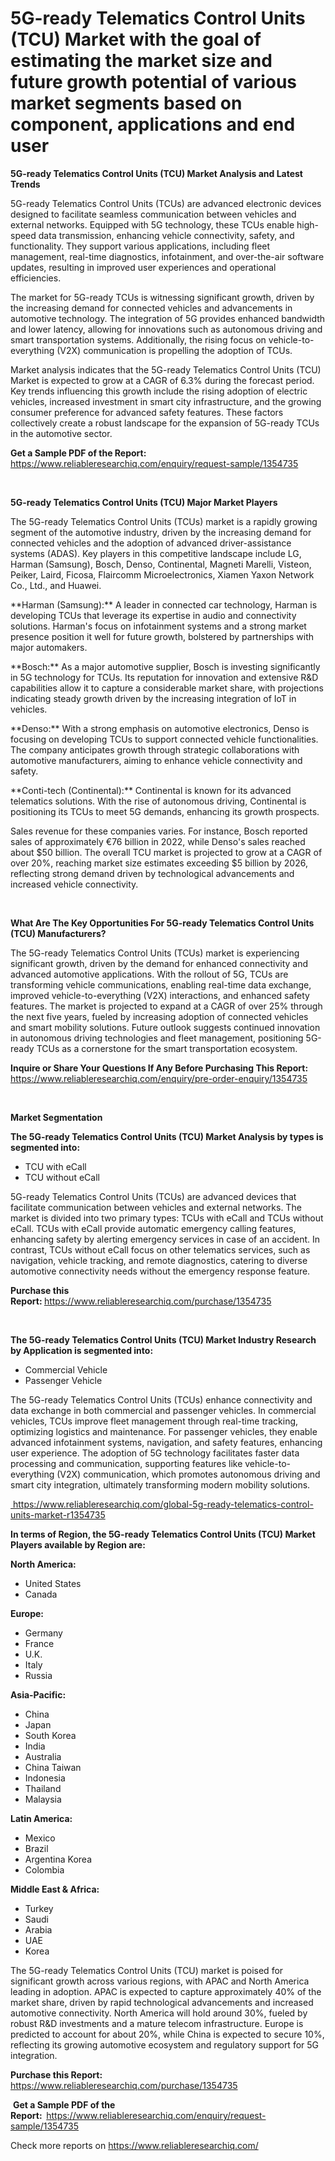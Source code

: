 <p><h1>5G-ready Telematics Control Units (TCU) Market with the goal of estimating the market size and future growth potential of various market segments based on component, applications and end user</h1></p><p><strong>5G-ready Telematics Control Units (TCU) Market Analysis and Latest Trends</strong></p>
<p><p>5G-ready Telematics Control Units (TCUs) are advanced electronic devices designed to facilitate seamless communication between vehicles and external networks. Equipped with 5G technology, these TCUs enable high-speed data transmission, enhancing vehicle connectivity, safety, and functionality. They support various applications, including fleet management, real-time diagnostics, infotainment, and over-the-air software updates, resulting in improved user experiences and operational efficiencies.</p><p>The market for 5G-ready TCUs is witnessing significant growth, driven by the increasing demand for connected vehicles and advancements in automotive technology. The integration of 5G provides enhanced bandwidth and lower latency, allowing for innovations such as autonomous driving and smart transportation systems. Additionally, the rising focus on vehicle-to-everything (V2X) communication is propelling the adoption of TCUs.</p><p>Market analysis indicates that the 5G-ready Telematics Control Units (TCU) Market is expected to grow at a CAGR of 6.3% during the forecast period. Key trends influencing this growth include the rising adoption of electric vehicles, increased investment in smart city infrastructure, and the growing consumer preference for advanced safety features. These factors collectively create a robust landscape for the expansion of 5G-ready TCUs in the automotive sector.</p></p>
<p><strong>Get a Sample PDF of the Report:&nbsp;</strong> <a href="https://www.reliableresearchiq.com/enquiry/request-sample/1354735?utm_campaign=3200&utm_medium=2&utm_source=Github&utm_content=ia&utm_term=31032025&utm_id=5g-ready-telematics-control-units-tcu">https://www.reliableresearchiq.com/enquiry/request-sample/1354735</a></p>
<p>&nbsp;</p>
<p><strong>5G-ready Telematics Control Units (TCU) Major Market Players</strong></p>
<p><p>The 5G-ready Telematics Control Units (TCUs) market is a rapidly growing segment of the automotive industry, driven by the increasing demand for connected vehicles and the adoption of advanced driver-assistance systems (ADAS). Key players in this competitive landscape include LG, Harman (Samsung), Bosch, Denso, Continental, Magneti Marelli, Visteon, Peiker, Laird, Ficosa, Flaircomm Microelectronics, Xiamen Yaxon Network Co., Ltd., and Huawei.</p><p>**Harman (Samsung):** A leader in connected car technology, Harman is developing TCUs that leverage its expertise in audio and connectivity solutions. Harman's focus on infotainment systems and a strong market presence position it well for future growth, bolstered by partnerships with major automakers.</p><p>**Bosch:** As a major automotive supplier, Bosch is investing significantly in 5G technology for TCUs. Its reputation for innovation and extensive R&D capabilities allow it to capture a considerable market share, with projections indicating steady growth driven by the increasing integration of IoT in vehicles.</p><p>**Denso:** With a strong emphasis on automotive electronics, Denso is focusing on developing TCUs to support connected vehicle functionalities. The company anticipates growth through strategic collaborations with automotive manufacturers, aiming to enhance vehicle connectivity and safety.</p><p>**Conti-tech (Continental):** Continental is known for its advanced telematics solutions. With the rise of autonomous driving, Continental is positioning its TCUs to meet 5G demands, enhancing its growth prospects.</p><p>Sales revenue for these companies varies. For instance, Bosch reported sales of approximately €76 billion in 2022, while Denso's sales reached about $50 billion. The overall TCU market is projected to grow at a CAGR of over 20%, reaching market size estimates exceeding $5 billion by 2026, reflecting strong demand driven by technological advancements and increased vehicle connectivity.</p></p>
<p>&nbsp;</p>
<p><strong>What Are The Key Opportunities For 5G-ready Telematics Control Units (TCU) Manufacturers?</strong></p>
<p><p>The 5G-ready Telematics Control Units (TCUs) market is experiencing significant growth, driven by the demand for enhanced connectivity and advanced automotive applications. With the rollout of 5G, TCUs are transforming vehicle communications, enabling real-time data exchange, improved vehicle-to-everything (V2X) interactions, and enhanced safety features. The market is projected to expand at a CAGR of over 25% through the next five years, fueled by increasing adoption of connected vehicles and smart mobility solutions. Future outlook suggests continued innovation in autonomous driving technologies and fleet management, positioning 5G-ready TCUs as a cornerstone for the smart transportation ecosystem.</p></p>
<p><strong>Inquire or Share Your Questions If Any Before Purchasing This Report:</strong> <a href="https://www.reliableresearchiq.com/enquiry/pre-order-enquiry/1354735?utm_campaign=3200&utm_medium=2&utm_source=Github&utm_content=ia&utm_term=31032025&utm_id=5g-ready-telematics-control-units-tcu">https://www.reliableresearchiq.com/enquiry/pre-order-enquiry/1354735</a></p>
<p>&nbsp;</p>
<p><strong>Market Segmentation</strong></p>
<p><strong>The 5G-ready Telematics Control Units (TCU) Market Analysis by types is segmented into:</strong></p>
<p><ul><li>TCU with eCall</li><li>TCU without eCall</li></ul></p>
<p><p>5G-ready Telematics Control Units (TCUs) are advanced devices that facilitate communication between vehicles and external networks. The market is divided into two primary types: TCUs with eCall and TCUs without eCall. TCUs with eCall provide automatic emergency calling features, enhancing safety by alerting emergency services in case of an accident. In contrast, TCUs without eCall focus on other telematics services, such as navigation, vehicle tracking, and remote diagnostics, catering to diverse automotive connectivity needs without the emergency response feature.</p></p>
<p><strong>Purchase this Report:&nbsp;</strong><a href="https://www.reliableresearchiq.com/purchase/1354735?utm_campaign=3200&utm_medium=2&utm_source=Github&utm_content=ia&utm_term=31032025&utm_id=5g-ready-telematics-control-units-tcu">https://www.reliableresearchiq.com/purchase/1354735</a></p>
<p>&nbsp;</p>
<p><strong>The 5G-ready Telematics Control Units (TCU) Market Industry Research by Application is segmented into:</strong></p>
<p><ul><li>Commercial Vehicle</li><li>Passenger Vehicle</li></ul></p>
<p><p>The 5G-ready Telematics Control Units (TCUs) enhance connectivity and data exchange in both commercial and passenger vehicles. In commercial vehicles, TCUs improve fleet management through real-time tracking, optimizing logistics and maintenance. For passenger vehicles, they enable advanced infotainment systems, navigation, and safety features, enhancing user experience. The adoption of 5G technology facilitates faster data processing and communication, supporting features like vehicle-to-everything (V2X) communication, which promotes autonomous driving and smart city integration, ultimately transforming modern mobility solutions.</p></p>
<p><a href="https://www.reliableresearchiq.com/global-5g-ready-telematics-control-units-market-r1354735?utm_campaign=3200&utm_medium=2&utm_source=Github&utm_content=ia&utm_term=31032025&utm_id=5g-ready-telematics-control-units-tcu">&nbsp;https://www.reliableresearchiq.com/global-5g-ready-telematics-control-units-market-r1354735</a></p>
<p><strong>In terms of Region, the 5G-ready Telematics Control Units (TCU) Market Players available by Region are:</strong></p>
<p>
    <p> <strong> North America: </strong>
        <ul>
            <li>United States</li>
            <li>Canada</li>
        </ul>
        </p> 
    <p> <strong> Europe: </strong>
        <ul>
            <li>Germany</li>
            <li>France</li>
            <li>U.K.</li>
            <li>Italy</li>
            <li>Russia</li>
        </ul>
        </p> 
    <p> <strong> Asia-Pacific: </strong>
        <ul>
            <li>China</li>
            <li>Japan</li>
            <li>South Korea</li>
            <li>India</li>
            <li>Australia</li>
            <li>China Taiwan</li>
            <li>Indonesia</li>
            <li>Thailand</li>
            <li>Malaysia</li>
        </ul>
        </p> 
    <p> <strong> Latin America: </strong>
        <ul>
            <li>Mexico</li>
            <li>Brazil</li>
            <li>Argentina Korea</li>
            <li>Colombia</li>
        </ul>
        </p> 
    <p> <strong> Middle East & Africa: </strong>
        <ul>
            <li>Turkey</li>
            <li>Saudi</li>
            <li>Arabia</li>
            <li>UAE</li>
            <li>Korea</li>
        </ul>
    </p>
    </p>
<p><p>The 5G-ready Telematics Control Units (TCU) market is poised for significant growth across various regions, with APAC and North America leading in adoption. APAC is expected to capture approximately 40% of the market share, driven by rapid technological advancements and increased automotive connectivity. North America will hold around 30%, fueled by robust R&D investments and a mature telecom infrastructure. Europe is predicted to account for about 20%, while China is expected to secure 10%, reflecting its growing automotive ecosystem and regulatory support for 5G integration.</p></p>
<p><strong>Purchase this Report: </strong><a href="https://www.reliableresearchiq.com/purchase/1354735?utm_campaign=3200&utm_medium=2&utm_source=Github&utm_content=ia&utm_term=31032025&utm_id=5g-ready-telematics-control-units-tcu">https://www.reliableresearchiq.com/purchase/1354735</a></p>
<p>&nbsp;<strong>Get a Sample PDF of the Report:&nbsp;&nbsp;</strong><a href="https://www.reliableresearchiq.com/enquiry/request-sample/1354735?utm_campaign=3200&utm_medium=2&utm_source=Github&utm_content=ia&utm_term=31032025&utm_id=5g-ready-telematics-control-units-tcu">https://www.reliableresearchiq.com/enquiry/request-sample/1354735</a></p>
<p><strong></strong></p>
<p>Check more reports on <a href="https://www.reliableresearchiq.com/?utm_campaign=3200&utm_medium=2&utm_source=Github&utm_content=ia&utm_term=31032025&utm_id=5g-ready-telematics-control-units-tcu">https://www.reliableresearchiq.com/</a></p>